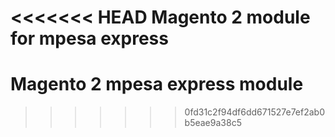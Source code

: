 <<<<<<< HEAD
Magento 2 module for mpesa express
=======
# Magento 2 mpesa express module
>>>>>>> 0fd31c2f94df6dd671527e7ef2ab0b5eae9a38c5
